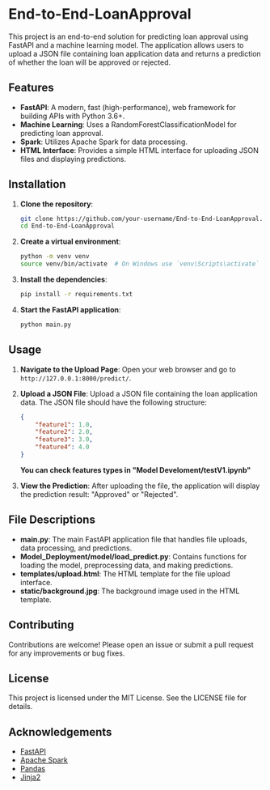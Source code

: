 # End-to-End-LoanApproval

This project is an end-to-end solution for predicting loan approval using FastAPI and a machine learning model. The application allows users to upload a JSON file containing loan application data and returns a prediction of whether the loan will be approved or rejected.


## Features

- **FastAPI**: A modern, fast (high-performance), web framework for building APIs with Python 3.6+.
- **Machine Learning**: Uses a RandomForestClassificationModel for predicting loan approval.
- **Spark**: Utilizes Apache Spark for data processing.
- **HTML Interface**: Provides a simple HTML interface for uploading JSON files and displaying predictions.

## Installation

1. **Clone the repository**:
    ```sh
    git clone https://github.com/your-username/End-to-End-LoanApproval.git
    cd End-to-End-LoanApproval
    ```

2. **Create a virtual environment**:
    ```sh
    python -m venv venv
    source venv/bin/activate  # On Windows use `venv\Scripts\activate`
    ```

3. **Install the dependencies**:
    ```sh
    pip install -r requirements.txt
    ```

4. **Start the FastAPI application**:
    ```sh
    python main.py
    ```

## Usage

1. **Navigate to the Upload Page**:
    Open your web browser and go to `http://127.0.0.1:8000/predict/`.

2. **Upload a JSON File**:
    Upload a JSON file containing the loan application data. The JSON file should have the following structure:
    ```json
    {
        "feature1": 1.0,
        "feature2": 2.0,
        "feature3": 3.0,
        "feature4": 4.0
    }
    ```
    **You can check features types in "Model Develoment/testV1.ipynb"**

3. **View the Prediction**:
    After uploading the file, the application will display the prediction result: "Approved" or "Rejected".

## File Descriptions

- **main.py**: The main FastAPI application file that handles file uploads, data processing, and predictions.
- **Model_Deployment/model/load_predict.py**: Contains functions for loading the model, preprocessing data, and making predictions.
- **templates/upload.html**: The HTML template for the file upload interface.
- **static/background.jpg**: The background image used in the HTML template.

## Contributing

Contributions are welcome! Please open an issue or submit a pull request for any improvements or bug fixes.

## License

This project is licensed under the MIT License. See the LICENSE file for details.

## Acknowledgements

- [FastAPI](https://fastapi.tiangolo.com/)
- [Apache Spark](https://spark.apache.org/)
- [Pandas](https://pandas.pydata.org/)
- [Jinja2](https://palletsprojects.com/p/jinja/)
